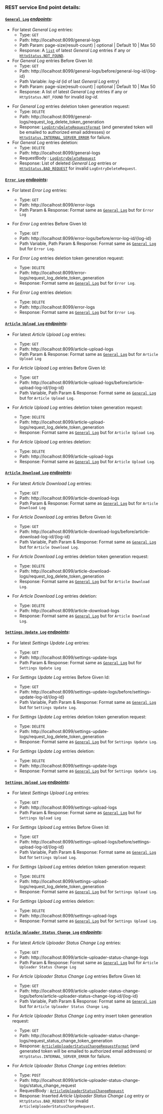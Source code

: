 ### REST service End point details:

#### [`General Log`](https://github.com/dasBikash84/ns_reloaded_data_coordinator_rest_service/blob/master/src/main/kotlin/com/dasbikash/news_server_data_coordinator_rest/model/database/log_entities/GeneralLog.kt) [*endpoints*](https://github.com/dasBikash84/ns_reloaded_data_coordinator_rest_service/blob/master/src/main/kotlin/com/dasbikash/news_server_data_coordinator_rest/rest_controllers/GeneralLogController.kt):

<a name="latest_log"></a>  
* For latest *General Log* entries:
   * Type: `GET`
   * Path: http://localhost:8099/general-logs
   * Path Param: page-size(result-count) | optional | Default 10 | Max 50
   * Response: A [`list`](https://github.com/dasBikash84/ns_reloaded_data_coordinator_rest_service/blob/master/src/main/kotlin/com/dasbikash/news_server_data_coordinator_rest/model/OutputWrappers.kt) of latest *General Log* entries if any or [`HttpStatus.NOT_FOUND`](https://docs.spring.io/spring-framework/docs/current/javadoc-api/org/springframework/http/HttpStatus.html#NOT_FOUND).
<a name="log_before_given_id"></a>    
* For *General Log* entries Before Given Id:
  * Type: `GET`
  * Path: http://localhost:8099/general-logs/before/general-log-id/{log-id}
  * Path Variable: *log-id* (id of last *General Log* entry)
  * Path Param: page-size(result-count) | optional | Default 10 | Max 50
  * Response: A list of latest *General Log* entries if any or `HttpStatus.NOT_FOUND` for invalid *log-id*.
  
<a name="request_log_delete_token_generation"></a>   
* For *General Log* entries deletion token generation request:
  * Type: `DELETE`
  * Path: http://localhost:8099/general-logs/request_log_delete_token_generation
  * Response: [`LogEntryDeleteRequestFormat`](https://github.com/dasBikash84/ns_reloaded_data_coordinator_rest_service/blob/master/src/main/kotlin/com/dasbikash/news_server_data_coordinator_rest/model/LogEntryDeleteRequest.kt) 
  (and generated token will be emailed to authorized email addresses) or 
  [`HttpStatus.INTERNAL_SERVER_ERROR`](https://docs.spring.io/spring-framework/docs/curhttps://docs.spring.io/spring-framework/docs/current/javadoc-api/org/springframework/http/HttpStatus.html#INTERNAL_SERVER_ERRORrent/javadoc-api/org/springframework/http/HttpStatus.html#INTERNAL_SERVER_ERROR) for failure.
<a name="log_delete_request"></a>   
* For *General Log* entries deletion:
  * Type: `DELETE`
  * Path: http://localhost:8099/general-logs
  * RequestBody : [`LogEntryDeleteRequest`](https://github.com/dasBikash84/ns_reloaded_data_coordinator_rest_service/blob/master/src/main/kotlin/com/dasbikash/news_server_data_coordinator_rest/model/LogEntryDeleteRequest.kt)
  * Response: List of deleted *General Log* entries or 
  [`HttpStatus.BAD_REQUEST`](https://docs.spring.io/spring-framework/docs/current/javadoc-api/org/springframework/http/HttpStatus.html#BAD_REQUEST) for invalid `LogEntryDeleteRequest`.
  
#### [`Error Log`](https://github.com/dasBikash84/ns_reloaded_data_coordinator_rest_service/blob/master/src/main/kotlin/com/dasbikash/news_server_data_coordinator_rest/model/database/log_entities/ErrorLog.kt) [*endpoints*](https://github.com/dasBikash84/ns_reloaded_data_coordinator_rest_service/blob/master/src/main/kotlin/com/dasbikash/news_server_data_coordinator_rest/rest_controllers/ErrorLogController.kt):
* For latest *Error Log* entries:
    * Type: `GET`
    * Path: http://localhost:8099/error-logs
    * Path Param & Response: Format same as [`General Log`](#latest_log) but for `Error Log`
     
* For *Error Log* entries Before Given Id:
    * Type: `GET`
    * Path: http://localhost:8099/error-logs/before/error-log-id/{log-id}
    * Path Variable, Path Param & Response: Format same as [`General Log`](#log_before_given_id) but for `Error Log`.  
    
* For *Error Log* entries deletion token generation request:
    * Type: `DELETE`
    * Path: http://localhost:8099/error-logs/request_log_delete_token_generation
    * Response: Format same as [`General Log`](#request_log_delete_token_generation) but for `Error Log`. 
    
* For *Error Log* entries deletion:
    * Type: `DELETE`
    * Path: http://localhost:8099/error-logs 
    * Response: Format same as [`General Log`](#log_delete_request) but for `Error Log`. 
    
  
#### [`Article Upload Log`](https://github.com/dasBikash84/ns_reloaded_data_coordinator_rest_service/blob/master/src/main/kotlin/com/dasbikash/news_server_data_coordinator_rest/model/database/log_entities/ArticleUploadLog.kt) [*endpoints*](https://github.com/dasBikash84/ns_reloaded_data_coordinator_rest_service/blob/master/src/main/kotlin/com/dasbikash/news_server_data_coordinator_rest/rest_controllers/ArticleUploadLogController.kt):
* For latest *Article Upload Log* entries:
    * Type: `GET`
    * Path: http://localhost:8099/article-upload-logs
    * Path Param & Response: Format same as [`General Log`](#latest_log) but for `Article Upload Log`
     
* For *Article Upload Log* entries Before Given Id:
    * Type: `GET`
    * Path: http://localhost:8099/article-upload-logs/before/article-upload-log-id/{log-id}
    * Path Variable, Path Param & Response: Format same as [`General Log`](#log_before_given_id) but for `Article Upload Log`.  
    
* For *Article Upload Log* entries deletion token generation request:
    * Type: `DELETE`
    * Path: http://localhost:8099/article-upload-logs/request_log_delete_token_generation
    * Response: Format same as [`General Log`](#request_log_delete_token_generation) but for `Article Upload Log`. 
    
* For *Article Upload Log* entries deletion:
    * Type: `DELETE`
    * Path: http://localhost:8099/article-upload-logs 
    * Response: Format same as [`General Log`](#log_delete_request) but for `Article Upload Log`. 
    
#### [`Article Download Log`](https://github.com/dasBikash84/ns_reloaded_data_coordinator_rest_service/blob/master/src/main/kotlin/com/dasbikash/news_server_data_coordinator_rest/model/database/log_entities/ArticleDownloadLog.kt) [*endpoints*](https://github.com/dasBikash84/ns_reloaded_data_coordinator_rest_service/blob/master/src/main/kotlin/com/dasbikash/news_server_data_coordinator_rest/rest_controllers/ArticleDownloadLogController.kt):
* For latest *Article Download Log* entries:
    * Type: `GET`
    * Path: http://localhost:8099/article-download-logs
    * Path Param & Response: Format same as [`General Log`](#latest_log) but for `Article Download Log`
     
* For *Article Download Log* entries Before Given Id:
    * Type: `GET`
    * Path: http://localhost:8099/article-download-logs/before/article-download-log-id/{log-id}
    * Path Variable, Path Param & Response: Format same as [`General Log`](#log_before_given_id) but for `Article Download Log`.  
    
* For *Article Download Log* entries deletion token generation request:
    * Type: `DELETE`
    * Path: http://localhost:8099/article-download-logs/request_log_delete_token_generation
    * Response: Format same as [`General Log`](#request_log_delete_token_generation) but for `Article Download Log`. 
    
* For *Article Download Log* entries deletion:
    * Type: `DELETE` 
    * Path: http://localhost:8099/article-download-logs 
    * Response: Format same as [`General Log`](#log_delete_request) but for `Article Download Log`. 
    
#### [`Settings Update Log`](https://github.com/dasBikash84/ns_reloaded_data_coordinator_rest_service/blob/master/src/main/kotlin/com/dasbikash/news_server_data_coordinator_rest/model/database/log_entities/SettingsUpdateLog.kt) [*endpoints*](https://github.com/dasBikash84/ns_reloaded_data_coordinator_rest_service/blob/master/src/main/kotlin/com/dasbikash/news_server_data_coordinator_rest/rest_controllers/SettingsUpdateLogController.kt):
* For latest *Settings Update Log* entries:
    * Type: `GET`
    * Path: http://localhost:8099/settings-update-logs
    * Path Param & Response: Format same as [`General Log`](#latest_log) but for `Settings Update Log`
     
* For *Settings Update Log* entries Before Given Id:
    * Type: `GET`
    * Path: http://localhost:8099/settings-update-logs/before/settings-update-log-id/{log-id}
    * Path Variable, Path Param & Response: Format same as [`General Log`](#log_before_given_id) but for `Settings Update Log`.  
    
* For *Settings Update Log* entries deletion token generation request:
    * Type: `DELETE`
    * Path: http://localhost:8099/settings-update-logs/request_log_delete_token_generation
    * Response: Format same as [`General Log`](#request_log_delete_token_generation) but for `Settings Update Log`. 
    
* For *Settings Update Log* entries deletion:
    * Type: `DELETE` 
    * Path: http://localhost:8099/settings-update-logs 
    * Response: Format same as [`General Log`](#log_delete_request) but for `Settings Update Log`. 
    
#### [`Settings Upload Log`](https://github.com/dasBikash84/ns_reloaded_data_coordinator_rest_service/blob/master/src/main/kotlin/com/dasbikash/news_server_data_coordinator_rest/model/database/log_entities/SettingsUploadLog.kt) [*endpoints*](https://github.com/dasBikash84/ns_reloaded_data_coordinator_rest_service/blob/master/src/main/kotlin/com/dasbikash/news_server_data_coordinator_rest/rest_controllers/SettingsUploadLogController.kt):
* For latest *Settings Upload Log* entries:
    * Type: `GET`
    * Path: http://localhost:8099/settings-upload-logs
    * Path Param & Response: Format same as [`General Log`](#latest_log) but for `Settings Upload Log`
     
* For *Settings Upload Log* entries Before Given Id:
    * Type: `GET`
    * Path: http://localhost:8099/settings-upload-logs/before/settings-upload-log-id/{log-id}
    * Path Variable, Path Param & Response: Format same as [`General Log`](#log_before_given_id) but for `Settings Upload Log`.  
    
* For *Settings Upload Log* entries deletion token generation request:
    * Type: `DELETE`
    * Path: http://localhost:8099/settings-upload-logs/request_log_delete_token_generation
    * Response: Format same as [`General Log`](#request_log_delete_token_generation) but for `Settings Upload Log`. 
    
* For *Settings Upload Log* entries deletion:
    * Type: `DELETE` 
    * Path: http://localhost:8099/settings-upload-logs 
    * Response: Format same as [`General Log`](#log_delete_request) but for `Settings Upload Log`.
    
#### [`Article Uploader Status Change Log`](https://github.com/dasBikash84/ns_reloaded_data_coordinator_rest_service/blob/master/src/main/kotlin/com/dasbikash/news_server_data_coordinator_rest/model/database/log_entities/ArticleUploaderStatusChangeLog.kt) [*endpoints*](https://github.com/dasBikash84/ns_reloaded_data_coordinator_rest_service/blob/master/src/main/kotlin/com/dasbikash/news_server_data_coordinator_rest/rest_controllers/ArticleUploaderStatusChangeLogController.kt):
* For latest *Article Uploader Status Change Log* entries:
    * Type: `GET`
    * Path: http://localhost:8099/article-uploader-status-change-logs
    * Path Param & Response: Format same as [`General Log`](#latest_log) but for `Article Uploader Status Change Log`
     
* For *Article Uploader Status Change Log* entries Before Given Id:
    * Type: `GET`
    * Path: http://localhost:8099/article-uploader-status-change-logs/before/article-uploader-status-change-log-id/{log-id}
    * Path Variable, Path Param & Response: Format same as [`General Log`](#log_before_given_id) but for `Article Uploader Status Change Log`.  
    
* For *Article Uploader Status Change Log* entry insert token generation request:
    * Type: `GET`
    * Path: http://localhost:8099/article-uploader-status-change-logs/request_status_change_token_generation
    * Response: [`ArticleUploaderStatusChangeRequestFormat`](https://github.com/dasBikash84/ns_reloaded_data_coordinator_rest_service/blob/master/src/main/kotlin/com/dasbikash/news_server_data_coordinator_rest/model/ArticleUploaderStatusChangeRequest.kt) 
                  (and generated token will be emailed to authorized email addresses) or 
                  `HttpStatus.INTERNAL_SERVER_ERROR` for failure. 
    
* For *Article Uploader Status Change Log* entries deletion:
    * Type: `POST` 
    * Path: http://localhost:8099/article-uploader-status-change-logs/status_change_request 
  * RequestBody : [`ArticleUploaderStatusChangeRequest`](https://github.com/dasBikash84/ns_reloaded_data_coordinator_rest_service/blob/master/src/main/kotlin/com/dasbikash/news_server_data_coordinator_rest/model/ArticleUploaderStatusChangeRequest.kt)
  * Response: Inserted *Article Uploader Status Change Log* entry or `HttpStatus.BAD_REQUEST` for invalid `ArticleUploaderStatusChangeRequest`.
    
